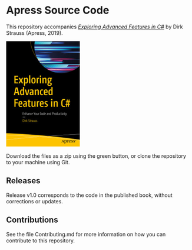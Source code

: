 # Apress Source Code

This repository accompanies [*Exploring Advanced Features in C#*](https://www.apress.com/9781484248553) by Dirk Strauss (Apress, 2019).

[comment]: #cover
![Cover image](9781484248553.jpg)

Download the files as a zip using the green button, or clone the repository to your machine using Git.

## Releases

Release v1.0 corresponds to the code in the published book, without corrections or updates.

## Contributions

See the file Contributing.md for more information on how you can contribute to this repository.